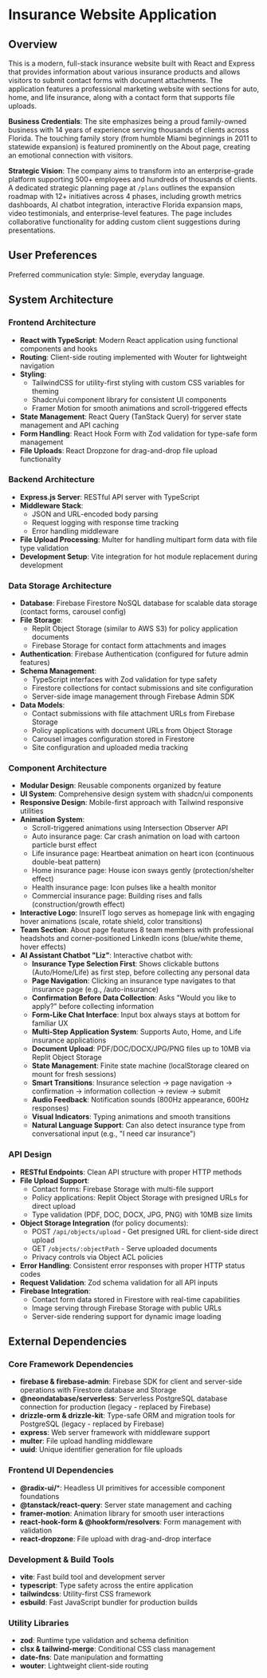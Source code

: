 # Insurance Website Application

## Overview

This is a modern, full-stack insurance website built with React and Express that provides information about various insurance products and allows visitors to submit contact forms with document attachments. The application features a professional marketing website with sections for auto, home, and life insurance, along with a contact form that supports file uploads.

**Business Credentials**: The site emphasizes being a proud family-owned business with 14 years of experience serving thousands of clients across Florida. The touching family story (from humble Miami beginnings in 2011 to statewide expansion) is featured prominently on the About page, creating an emotional connection with visitors.

**Strategic Vision**: The company aims to transform into an enterprise-grade platform supporting 500+ employees and hundreds of thousands of clients. A dedicated strategic planning page at `/plans` outlines the expansion roadmap with 12+ initiatives across 4 phases, including growth metrics dashboards, AI chatbot integration, interactive Florida expansion maps, video testimonials, and enterprise-level features. The page includes collaborative functionality for adding custom client suggestions during presentations.

## User Preferences

Preferred communication style: Simple, everyday language.

## System Architecture

### Frontend Architecture
- **React with TypeScript**: Modern React application using functional components and hooks
- **Routing**: Client-side routing implemented with Wouter for lightweight navigation
- **Styling**: 
  - TailwindCSS for utility-first styling with custom CSS variables for theming
  - Shadcn/ui component library for consistent UI components
  - Framer Motion for smooth animations and scroll-triggered effects
- **State Management**: React Query (TanStack Query) for server state management and API caching
- **Form Handling**: React Hook Form with Zod validation for type-safe form management
- **File Uploads**: React Dropzone for drag-and-drop file upload functionality

### Backend Architecture
- **Express.js Server**: RESTful API server with TypeScript
- **Middleware Stack**:
  - JSON and URL-encoded body parsing
  - Request logging with response time tracking
  - Error handling middleware
- **File Upload Processing**: Multer for handling multipart form data with file type validation
- **Development Setup**: Vite integration for hot module replacement during development

### Data Storage Architecture
- **Database**: Firebase Firestore NoSQL database for scalable data storage (contact forms, carousel config)
- **File Storage**: 
  - Replit Object Storage (similar to AWS S3) for policy application documents
  - Firebase Storage for contact form attachments and images
- **Authentication**: Firebase Authentication (configured for future admin features)
- **Schema Management**: 
  - TypeScript interfaces with Zod validation for type safety
  - Firestore collections for contact submissions and site configuration
  - Server-side image management through Firebase Admin SDK
- **Data Models**:
  - Contact submissions with file attachment URLs from Firebase Storage
  - Policy applications with document URLs from Object Storage
  - Carousel images configuration stored in Firestore
  - Site configuration and uploaded media tracking

### Component Architecture
- **Modular Design**: Reusable components organized by feature
- **UI System**: Comprehensive design system with shadcn/ui components
- **Responsive Design**: Mobile-first approach with Tailwind responsive utilities
- **Animation System**: 
  - Scroll-triggered animations using Intersection Observer API
  - Auto insurance page: Car crash animation on load with cartoon particle burst effect
  - Life insurance page: Heartbeat animation on heart icon (continuous double-beat pattern)
  - Home insurance page: House icon sways gently (protection/shelter effect)
  - Health insurance page: Icon pulses like a health monitor
  - Commercial insurance page: Building rises and falls (construction/growth effect)
- **Interactive Logo**: InsureIT logo serves as homepage link with engaging hover animations (scale, rotate shield, color transitions)
- **Team Section**: About page features 8 team members with professional headshots and corner-positioned LinkedIn icons (blue/white theme, hover effects)
- **AI Assistant Chatbot "Liz"**: Interactive chatbot with:
  - **Insurance Type Selection First**: Shows clickable buttons (Auto/Home/Life) as first step, before collecting any personal data
  - **Page Navigation**: Clicking an insurance type navigates to that insurance page (e.g., /auto-insurance)
  - **Confirmation Before Data Collection**: Asks "Would you like to apply?" before collecting information
  - **Form-Like Chat Interface**: Input box always stays at bottom for familiar UX
  - **Multi-Step Application System**: Supports Auto, Home, and Life insurance applications
  - **Document Upload**: PDF/DOC/DOCX/JPG/PNG files up to 10MB via Replit Object Storage
  - **State Management**: Finite state machine (localStorage cleared on mount for fresh sessions)
  - **Smart Transitions**: Insurance selection → page navigation → confirmation → information collection → review → submit
  - **Audio Feedback**: Notification sounds (800Hz appearance, 600Hz responses)
  - **Visual Indicators**: Typing animations and smooth transitions
  - **Natural Language Support**: Can also detect insurance type from conversational input (e.g., "I need car insurance")

### API Design
- **RESTful Endpoints**: Clean API structure with proper HTTP methods
- **File Upload Support**: 
  - Contact forms: Firebase Storage with multi-file support
  - Policy applications: Replit Object Storage with presigned URLs for direct upload
  - Type validation (PDF, DOC, DOCX, JPG, PNG) with 10MB size limits
- **Object Storage Integration** (for policy documents):
  - POST `/api/objects/upload` - Get presigned URL for client-side direct upload
  - GET `/objects/:objectPath` - Serve uploaded documents
  - Privacy controls via Object ACL policies
- **Error Handling**: Consistent error responses with proper HTTP status codes
- **Request Validation**: Zod schema validation for all API inputs
- **Firebase Integration**:
  - Contact form data stored in Firestore with real-time capabilities
  - Image serving through Firebase Storage with public URLs
  - Server-side rendering support for dynamic image loading

## External Dependencies

### Core Framework Dependencies
- **firebase & firebase-admin**: Firebase SDK for client and server-side operations with Firestore database and Storage
- **@neondatabase/serverless**: Serverless PostgreSQL database connection for production (legacy - replaced by Firebase)
- **drizzle-orm & drizzle-kit**: Type-safe ORM and migration tools for PostgreSQL (legacy - replaced by Firebase)
- **express**: Web server framework with middleware support
- **multer**: File upload handling middleware
- **uuid**: Unique identifier generation for file uploads

### Frontend UI Dependencies
- **@radix-ui/***: Headless UI primitives for accessible component foundations
- **@tanstack/react-query**: Server state management and caching
- **framer-motion**: Animation library for smooth user interactions
- **react-hook-form & @hookform/resolvers**: Form management with validation
- **react-dropzone**: File upload with drag-and-drop interface

### Development & Build Tools
- **vite**: Fast build tool and development server
- **typescript**: Type safety across the entire application
- **tailwindcss**: Utility-first CSS framework
- **esbuild**: Fast JavaScript bundler for production builds

### Utility Libraries
- **zod**: Runtime type validation and schema definition
- **clsx & tailwind-merge**: Conditional CSS class management
- **date-fns**: Date manipulation and formatting
- **wouter**: Lightweight client-side routing